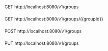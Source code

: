 ###
GET http://localhost:8080/v1/groups

###
GET http://localhost:8080/v1/groups/{{groupId}}

###
POST http://localhost:8080/v1/groups

###
PUT http://localhost:8080/v1/groups